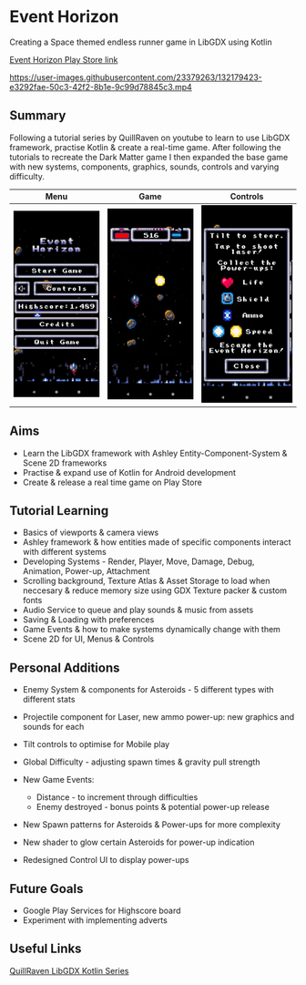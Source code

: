 # Event Horizon
Creating a Space themed endless runner game in LibGDX using Kotlin

[Event Horizon Play Store link](https://play.google.com/store/apps/details?id=com.github.kovah101.darkmatter)

https://user-images.githubusercontent.com/23379263/132179423-e3292fae-50c3-42f2-8b1e-9c99d78845c3.mp4

## Summary
Following a tutorial series by QuillRaven on youtube to learn to use LibGDX framework, practise Kotlin & create a real-time game. After following the tutorials to recreate the Dark Matter game I then expanded the base game with new systems, components, graphics, sounds, controls and varying difficulty.

| **Menu** | **Game** | **Controls** |
| ---| ---| ---|
| <img src="https://github.com/Kovah101/Kovah101/blob/main/Event%20Horizon%20Screenshots/EH%20Menu%202.jpeg" width="260"> | <img src="https://github.com/Kovah101/Kovah101/blob/main/Event%20Horizon%20Screenshots/EH%20Gameplay_Moment2.jpg" width="260"> | <img src="https://github.com/Kovah101/Kovah101/blob/main/Event%20Horizon%20Screenshots/EH%20Controls.jpeg" width="260"> |

## Aims
* Learn the LibGDX framework with Ashley Entity-Component-System & Scene 2D frameworks
* Practise & expand use of Kotlin for Android development
* Create & release a real time game on Play Store

## Tutorial Learning
* Basics of viewports & camera views
* Ashley framework & how entities made of specific components interact with different systems 
* Developing Systems - Render, Player, Move, Damage, Debug, Animation, Power-up, Attachment
* Scrolling background, Texture Atlas & Asset Storage to load when neccesary & reduce memory size using GDX Texture packer & custom fonts
* Audio Service to queue and play sounds & music from assets
* Saving & Loading with preferences
* Game Events & how to make systems dynamically change with them
* Scene 2D for UI, Menus & Controls

## Personal Additions
* Enemy System & components for Asteroids - 5 different types with different stats
* Projectile component for Laser, new ammo power-up: new graphics and sounds for each
* Tilt controls to optimise for Mobile play
* Global Difficulty - adjusting spawn times & gravity pull strength
* New Game Events: 

     * Distance - to increment through difficulties
     * Enemy destroyed - bonus points & potential power-up release
* New Spawn patterns for Asteroids & Power-ups for more complexity
* New shader to glow certain Asteroids for power-up indication
* Redesigned Control UI to display power-ups

## Future Goals
* Google Play Services for Highscore board
* Experiment with implementing adverts

## Useful Links
[QuillRaven LibGDX Kotlin Series](https://www.youtube.com/watch?v=7aa6CY7_j9U&list=PLTKHCDn5RKK-8lZmjZoG4rFywN_SLbZR8)
